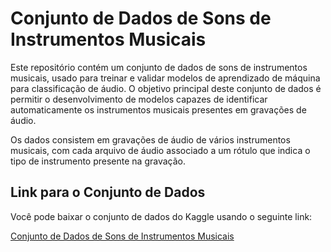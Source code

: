 # Conjunto de Dados de Sons de Instrumentos Musicais

Este repositório contém um conjunto de dados de sons de instrumentos musicais, usado para treinar e validar modelos de aprendizado de máquina para classificação de áudio. O objetivo principal deste conjunto de dados é permitir o desenvolvimento de modelos capazes de identificar automaticamente os instrumentos musicais presentes em gravações de áudio.

Os dados consistem em gravações de áudio de vários instrumentos musicais, com cada arquivo de áudio associado a um rótulo que indica o tipo de instrumento presente na gravação.

## Link para o Conjunto de Dados

Você pode baixar o conjunto de dados do Kaggle usando o seguinte link:

[Conjunto de Dados de Sons de Instrumentos Musicais](https://www.kaggle.com/datasets/soumendraprasad/musical-instruments-sound-dataset)
